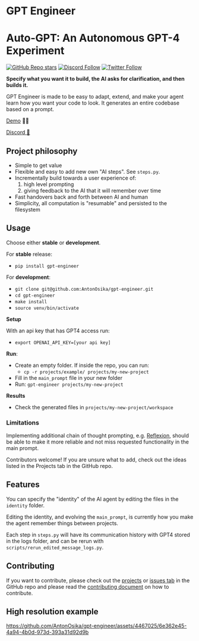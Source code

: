 # GPT Engineer
# Auto-GPT: An Autonomous GPT-4 Experiment
[![GitHub Repo stars](https://img.shields.io/github/stars/AntonOsika/gpt-engineer?style=social)](https://github.com/AntonOsika/gpt-engineer)
[![Discord Follow](https://dcbadge.vercel.app/api/server/4t5vXHhu?style=flat)](https://discord.gg/4t5vXHhu)
[![Twitter Follow](https://img.shields.io/twitter/follow/antonosika?style=social)](https://twitter.com/AntonOsika)


**Specify what you want it to build, the AI asks for clarification, and then builds it.**

GPT Engineer is made to be easy to adapt, extend, and make your agent learn how you want your code to look. It generates an entire codebase based on a prompt.

[Demo](https://twitter.com/antonosika/status/1667641038104674306) 👶🤖

[Discord 💬](https://discord.gg/autogpt)

## Project philosophy
- Simple to get value
- Flexible and easy to add new own "AI steps". See `steps.py`.
- Incrementally build towards a user experience of:
  1. high level prompting
  2. giving feedback to the AI that it will remember over time
- Fast handovers back and forth between AI and human
- Simplicity, all computation is "resumable" and persisted to the filesystem

## Usage

Choose either **stable** or **development**.

For **stable** release:

- `pip install gpt-engineer`

For **development**:
- `git clone git@github.com:AntonOsika/gpt-engineer.git`
- `cd gpt-engineer`
- `make install`
- `source venv/bin/activate`

**Setup**

With an api key that has GPT4 access run:

- `export OPENAI_API_KEY=[your api key]`


**Run**:
- Create an empty folder. If inside the repo, you can run:
  - `cp -r projects/example/ projects/my-new-project`
- Fill in the `main_prompt` file in your new folder
- Run: `gpt-engineer projects/my-new-project`

**Results**
- Check the generated files in `projects/my-new-project/workspace`

### Limitations
Implementing additional chain of thought prompting, e.g. [Reflexion](https://github.com/noahshinn024/reflexion), should be able to make it more reliable and not miss requested functionality in the main prompt.

Contributors welcome! If you are unsure what to add, check out the ideas listed in the Projects tab in the GitHub repo.


## Features
You can specify the "identity" of the AI agent by editing the files in the `identity` folder.

Editing the identity, and evolving the `main_prompt`, is currently how you make the agent remember things between projects.

Each step in `steps.py` will have its communication history with GPT4 stored in the logs folder, and can be rerun with `scripts/rerun_edited_message_logs.py`.

## Contributing
If you want to contribute, please check out the [projects](https://github.com/AntonOsika/gpt-engineer/projects?query=is%3Aopen) or [issues tab](https://github.com/AntonOsika/gpt-engineer/issues) in the GitHub repo and please read the [contributing document](.github/CONTRIBUTING.md) on how to contribute.


## High resolution example

https://github.com/AntonOsika/gpt-engineer/assets/4467025/6e362e45-4a94-4b0d-973d-393a31d92d9b
